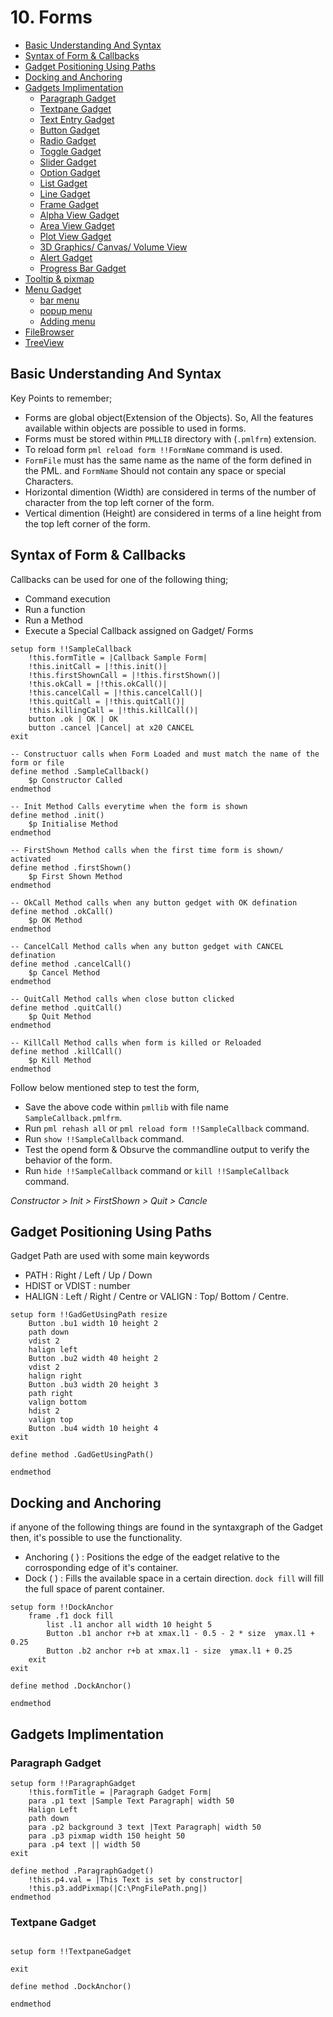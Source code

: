 # 10. Forms

- [Basic Understanding And Syntax](#basic-understanding-and-syntax)
- [Syntax of Form & Callbacks](#syntax-of-form-&-callbacks)
- [Gadget Positioning Using Paths](#gadget-positioning-using-paths)
- [Docking and Anchoring](#docking-and-anchoring)
- [Gadgets Implimentation](#gadgets-implimentation)
    - [Paragraph Gadget](#paragraph-gadget)
    - [Textpane Gadget](#textpane-implimentation)
    - [Text Entry Gadget](#text-entry-gadget)
    - [Button Gadget](#button-gadget)
    - [Radio Gadget](#radio-gadget)
    - [Toggle Gadget](#toggle-gadget)
    - [Slider Gadget](#slider-gadget)
    - [Option Gadget](#option-gadget)
    - [List Gadget](#list-gadget)
    - [Line Gadget](#line-gadget)
    - [Frame Gadget](#frame-gadget)
    - [Alpha View Gadget](#alpha-view-gadget)
    - [Area View Gadget](#area-view-gadget)
    - [Plot View Gadget](#plot-view-gadget)
    - [3D Graphics/ Canvas/ Volume View](#3d-graphics/-canvas/-volume-view)
    - [Alert Gadget](#alert-gadget)
    - [Progress Bar Gadget](#progress-bar-gadget)
- [Tooltip & pixmap](##tooltip-&-pixmap)
- [Menu Gadget](##menu-gadget)
    - [bar menu](#bar-menu)
    - [popup menu](#popup-menu)
    - [Adding menu](#adding-menu)
- [FileBrowser](##file-browser)
- [TreeView](##tree-view)

## Basic Understanding And Syntax

Key Points to remember;
- Forms are global object(Extension of the Objects). So, All the features available within objects are possible to used in forms. 
- Forms must be stored within `PMLLIB` directory with (`.pmlfrm`) extension.
- To reload form `pml reload form !!FormName` command is used.
- `FormFile` must has the same name as the name of the form defined in the PML. and `FormName` Should not contain any space or special Characters.
- Horizontal dimention (Width) are considered in terms of the number of character from the top left corner of the form.
- Vertical dimention (Height) are considered in terms of a line height from the top left corner of the form.

## Syntax of Form & Callbacks

Callbacks can be used for one of the following thing;
- Command execution
- Run a function
- Run a Method
- Execute a Special Callback assigned on Gadget/ Forms

```
setup form !!SampleCallback 
    !this.formTitle = |Callback Sample Form| 
    !this.initCall = |!this.init()| 
    !this.firstShownCall = |!this.firstShown()| 
    !this.okCall = |!this.okCall()| 
    !this.cancelCall = |!this.cancelCall()| 
    !this.quitCall = |!this.quitCall()| 
    !this.killingCall = |!this.killCall()| 
    button .ok | OK | OK 
    button .cancel |Cancel| at x20 CANCEL 
exit

-- Constructuor calls when Form Loaded and must match the name of the form or file
define method .SampleCallback() 
    $p Constructor Called 
endmethod

-- Init Method Calls everytime when the form is shown 
define method .init() 
    $p Initialise Method 
endmethod

-- FirstShown Method calls when the first time form is shown/ activated
define method .firstShown() 
    $p First Shown Method 
endmethod

-- OkCall Method calls when any button gedget with OK defination
define method .okCall() 
    $p OK Method 
endmethod

-- CancelCall Method calls when any button gedget with CANCEL defination
define method .cancelCall() 
    $p Cancel Method 
endmethod

-- QuitCall Method calls when close button clicked
define method .quitCall() 
    $p Quit Method 
endmethod

-- KillCall Method calls when form is killed or Reloaded
define method .killCall() 
    $p Kill Method 
endmethod
```

Follow below mentioned step to test the form,

- Save the above code within `pmllib` with file name `SampleCallback.pmlfrm`.
- Run `pml rehash all` or `pml reload form !!SampleCallback` command.
- Run `show !!SampleCallback` command.
- Test the opend form & Obsurve the commandline output to verify the behavior of the form.
- Run `hide !!SampleCallback` command or `kill !!SampleCallback` command.

*Constructor > Init > FirstShown > Quit > Cancle*

## Gadget Positioning Using Paths

Gadget Path are used with some main keywords 
 
 - PATH : Right / Left / Up / Down
 - HDIST or VDIST : number
 - HALIGN : Left / Right / Centre or VALIGN : Top/ Bottom / Centre.

```
setup form !!GadGetUsingPath resize
    Button .bu1 width 10 height 2
    path down
    vdist 2
    halign left
    Button .bu2 width 40 height 2
    vdist 2
    halign right
    Button .bu3 width 20 height 3
    path right
    valign bottom
    hdist 2
    valign top
    Button .bu4 width 10 height 4
exit

define method .GadGetUsingPath() 
    
endmethod
```

## Docking and Anchoring

if anyone of the following things are found in the syntaxgraph of the Gadget then, it's possible to use the functionality.

- Anchoring ( <fganch> ) : Positions the edge of the eadget relative to the corrosponding edge of it's container.
- Dock ( <fgdock> ) : Fills the available space in a certain direction. `dock fill` will fill the full space of parent container. 

```
setup form !!DockAnchor
    frame .f1 dock fill
        list .l1 anchor all width 10 height 5
        Button .b1 anchor r+b at xmax.l1 - 0.5 - 2 * size  ymax.l1 + 0.25
        Button .b2 anchor r+b at xmax.l1 - size  ymax.l1 + 0.25
    exit
exit

define method .DockAnchor() 
    
endmethod
```

## Gadgets Implimentation

### Paragraph Gadget
```
setup form !!ParagraphGadget
    !this.formTitle = |Paragraph Gadget Form|
    para .p1 text |Sample Text Paragraph| width 50
    Halign Left
    path down
    para .p2 background 3 text |Text Paragraph| width 50
    para .p3 pixmap width 150 height 50
    para .p4 text || width 50
exit

define method .ParagraphGadget() 
    !this.p4.val = |This Text is set by constructor|
    !this.p3.addPixmap(|C:\PngFilePath.png|)
endmethod
```

### Textpane Gadget
```

setup form !!TextpaneGadget
    
exit

define method .DockAnchor() 
    
endmethod
```
